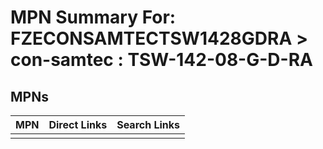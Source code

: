 



# MPN Summary For: FZECONSAMTECTSW1428GDRA > con-samtec : TSW-142-08-G-D-RA

## MPNs
  

|MPN|Direct Links|Search Links|
| :--- | :--- | :--- |
||||
